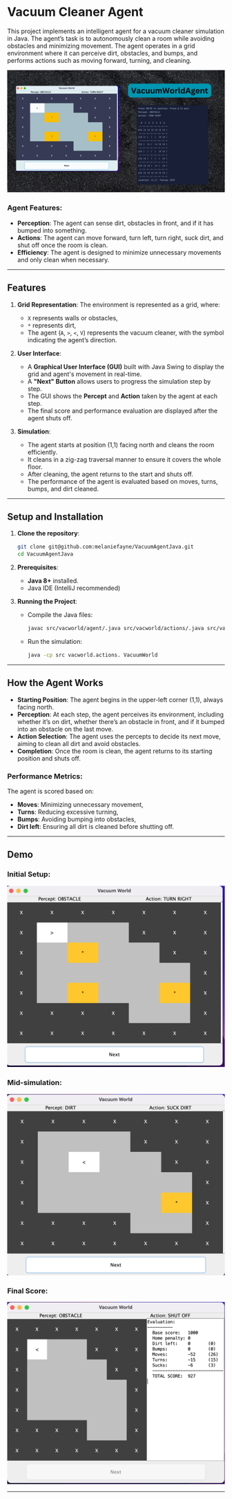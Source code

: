 # Vacuum Cleaner Agent

This project implements an intelligent agent for a vacuum cleaner simulation in Java. The agent’s task is to autonomously clean a room while avoiding obstacles and minimizing movement. The agent operates in a grid environment where it can perceive dirt, obstacles, and bumps, and performs actions such as moving forward, turning, and cleaning.

![Intro](src/assets/VacuumWorldAgent.png)

### Agent Features:
- **Perception**: The agent can sense dirt, obstacles in front, and if it has bumped into something.
- **Actions**: The agent can move forward, turn left, turn right, suck dirt, and shut off once the room is clean.
- **Efficiency**: The agent is designed to minimize unnecessary movements and only clean when necessary.

---

## Features

1. **Grid Representation**: The environment is represented as a grid, where:
    - `X` represents walls or obstacles,
    - `*` represents dirt,
    - The agent (`A`, `>`, `<`, `V`) represents the vacuum cleaner, with the symbol indicating the agent’s direction.

2. **User Interface**:
    - A **Graphical User Interface (GUI)** built with Java Swing to display the grid and agent's movement in real-time.
    - A **"Next" Button** allows users to progress the simulation step by step.
    - The GUI shows the **Percept** and **Action** taken by the agent at each step.
    - The final score and performance evaluation are displayed after the agent shuts off.

3. **Simulation**:
    - The agent starts at position (1,1) facing north and cleans the room efficiently.
    - It cleans in a zig-zag traversal manner to ensure it covers the whole floor.
    - After cleaning, the agent returns to the start and shuts off.
    - The performance of the agent is evaluated based on moves, turns, bumps, and dirt cleaned.

---

## Setup and Installation

1. **Clone the repository**:
   ```bash
   git clone git@github.com:melaniefayne/VacuumAgentJava.git
   cd VacuumAgentJava
   ```

2. **Prerequisites**:
    - **Java 8+** installed.
    - Java IDE (IntelliJ recommended)

3. **Running the Project**:
    - Compile the Java files:
      ```bash
      javac src/vacworld/agent/.java src/vacworld/actions/.java src/vacworld/*.java
      ```
    - Run the simulation:
      ```bash
      java -cp src vacworld.actions. VacuumWorld
      ```

---

## How the Agent Works

- **Starting Position**: The agent begins in the upper-left corner (1,1), always facing north.
- **Perception**: At each step, the agent perceives its environment, including whether it’s on dirt, whether there’s an obstacle in front, and if it bumped into an obstacle on the last move.
- **Action Selection**: The agent uses the percepts to decide its next move, aiming to clean all dirt and avoid obstacles.
- **Completion**: Once the room is clean, the agent returns to its starting position and shuts off.

### Performance Metrics:
The agent is scored based on:
- **Moves**: Minimizing unnecessary movement,
- **Turns**: Reducing excessive turning,
- **Bumps**: Avoiding bumping into obstacles,
- **Dirt left**: Ensuring all dirt is cleaned before shutting off.

---

## Demo

### Initial Setup:
![Initial Grid](src/assets/initial.png)

### Mid-simulation:
![Mid-simulation](src/assets/action.png)

### Final Score:
![Final Score](src/assets/end.png)

---
